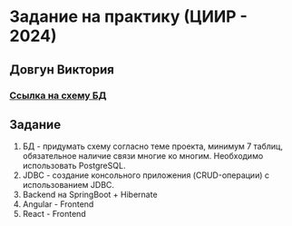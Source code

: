 # Задание на практику (ЦИИР - 2024)
## Довгун Виктория
### [Ссылка на схему БД](https://drawsql.app/teams/rondarchik/diagrams/credit-management-system "Схема БД - Система управления кредитами")

## Задание
1. БД - придумать схему согласно теме проекта, минимум 7 таблиц, обязательное наличие связи многие ко многим. Необходимо использовать PostgreSQL.
2. JDBC - создание консольного приложения (CRUD-операции) с использованием JDBC.
3. Backend на SpringBoot + Hibernate
4. Angular - Frontend
5. React - Frontend
